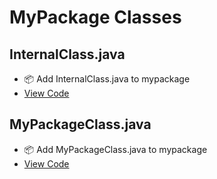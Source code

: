 # MyPackage Classes

## InternalClass.java

- 📦 Add InternalClass.java to mypackage
- [View Code](InternalClass.java)

## MyPackageClass.java

- 📦 Add MyPackageClass.java to mypackage
- [View Code](MyPackageClass.java)
